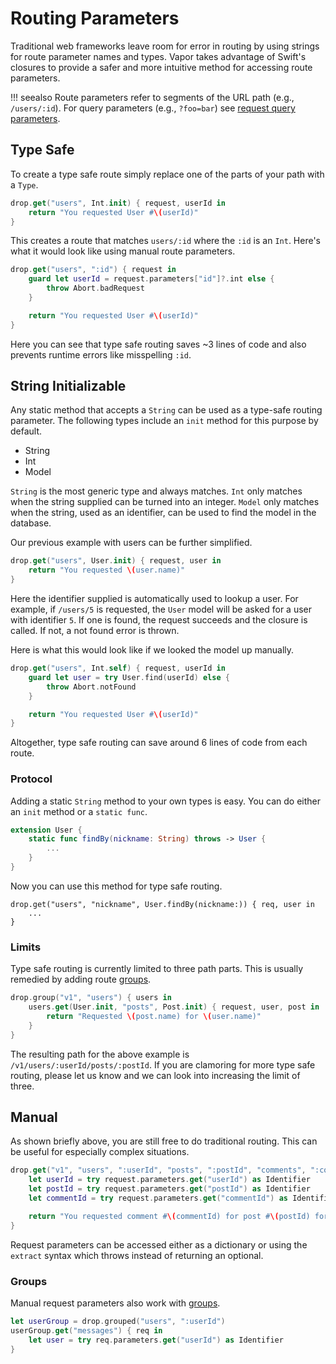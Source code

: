# Routing Parameters

Traditional web frameworks leave room for error in routing by using strings for route parameter names and types. Vapor takes advantage of Swift's closures to provide a safer and more intuitive method for accessing route parameters.

!!! seealso
    Route parameters refer to segments of the URL path (e.g., `/users/:id`). For query parameters (e.g., `?foo=bar`) see [request query parameters](../http/request#query-parameters).

## Type Safe

To create a type safe route simply replace one of the parts of your path with a `Type`.

```swift
drop.get("users", Int.init) { request, userId in
    return "You requested User #\(userId)"
}
```

This creates a route that matches `users/:id` where the `:id` is an `Int`. Here's what it would look like using manual route parameters.

```swift
drop.get("users", ":id") { request in
    guard let userId = request.parameters["id"]?.int else {
        throw Abort.badRequest
    }

    return "You requested User #\(userId)"
}
```

Here you can see that type safe routing saves ~3 lines of code and also prevents runtime errors like misspelling `:id`.

## String Initializable

Any static method that accepts a `String` can be used as a type-safe routing parameter. The following types include an `init`
method for this purpose by default.

- String
- Int
- Model

`String` is the most generic type and always matches. `Int` only matches when the string supplied can be turned into an integer. `Model` only matches when the string, used as an identifier, can be used to find the model in the database.

Our previous example with users can be further simplified.

```swift
drop.get("users", User.init) { request, user in
    return "You requested \(user.name)"
}
```

Here the identifier supplied is automatically used to lookup a user. For example, if `/users/5` is requested, the `User` model will be asked for a user with identifier `5`. If one is found, the request succeeds and the closure is called. If not, a not found error is thrown.

Here is what this would look like if we looked the model up manually.

```swift
drop.get("users", Int.self) { request, userId in
    guard let user = try User.find(userId) else {
        throw Abort.notFound
    }

    return "You requested User #\(userId)"
}
```

Altogether, type safe routing can save around 6 lines of code from each route.

### Protocol

Adding a static `String` method to your own types is easy. You can do either an `init` method or a `static func`.

```swift
extension User {
    static func findBy(nickname: String) throws -> User {
        ...
    }
}
```

Now you can use this method for type safe routing.

```
drop.get("users", "nickname", User.findBy(nickname:)) { req, user in
    ...
}
```

### Limits

Type safe routing is currently limited to three path parts. This is usually remedied by adding route [groups](group.md).

```swift
drop.group("v1", "users") { users in
    users.get(User.init, "posts", Post.init) { request, user, post in
        return "Requested \(post.name) for \(user.name)"
    }
}
```

The resulting path for the above example is `/v1/users/:userId/posts/:postId`. If you are clamoring for more type safe routing, please let us know and we can look into increasing the limit of three.

## Manual

As shown briefly above, you are still free to do traditional routing. This can be useful for especially complex situations.

```swift
drop.get("v1", "users", ":userId", "posts", ":postId", "comments", ":commentId") { request in
    let userId = try request.parameters.get("userId") as Identifier
    let postId = try request.parameters.get("postId") as Identifier
    let commentId = try request.parameters.get("commentId") as Identifier

    return "You requested comment #\(commentId) for post #\(postId) for user #\(userId)"
}
```

Request parameters can be accessed either as a dictionary or using the `extract` syntax which throws instead of returning an optional.

### Groups

Manual request parameters also work with [groups](group.md).

```swift
let userGroup = drop.grouped("users", ":userId")
userGroup.get("messages") { req in
    let user = try req.parameters.get("userId") as Identifier
}
```
